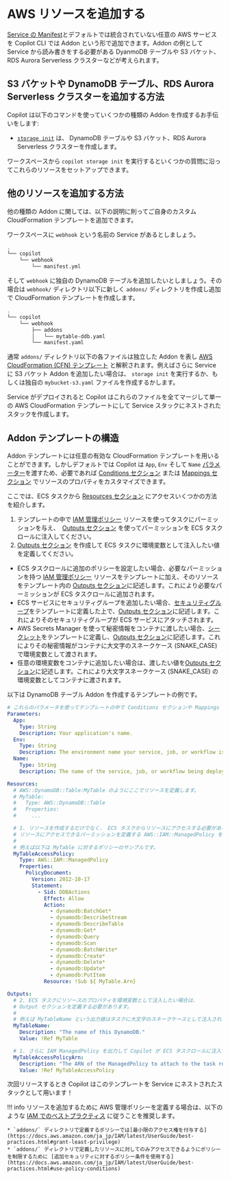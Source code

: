 # AWS リソースを追加する

[Service の Manifest](../manifest/overview.ja.md)とデフォルトでは統合されていない任意の AWS サービスを Copilot CLI では Addon という形で追加できます。Addon の例として Service から読み書きをする必要がある DyanmoDB テーブルや S3 バケット、RDS Aurora Serverless クラスターなどが考えられます。

## S3 バケットや DynamoDB テーブル、RDS Aurora Serverless クラスターを追加する方法

Copilot は以下のコマンドを使っていくつかの種類の Addon を作成するお手伝いをします:

* [`storage init`](../commands/storage-init.ja.md) は、 DynamoDB テーブルや S3 バケット、RDS Aurora Serverless クラスターを作成します。

ワークスペースから `copilot storage init` を実行するといくつかの質問に沿ってこれらのリソースをセットアップできます。

## 他のリソースを追加する方法

他の種類の Addon に関しては、以下の説明に則ってご自身のカスタム CloudFormation テンプレートを追加できます。

ワークスペースに `webhook` という名前の Service があるとしましょう。
```bash
.
└── copilot
    └── webhook
        └── manifest.yml
```
そして `webhook` に独自の DynamoDB テーブルを追加したいとしましょう。その場合は `webhook/` ディレクトリ以下に新しく `addons/` ディレクトリを作成し追加で CloudFormation テンプレートを作成します。
```bash
.
└── copilot
    └── webhook
        ├── addons
        │   └── mytable-ddb.yaml
        └── manifest.yaml
```
通常 `addons/` ディレクトリ以下の各ファイルは独立した Addon を表し [AWS CloudFormation (CFN) テンプレート](https://docs.aws.amazon.com/ja_jp/AWSCloudFormation/latest/UserGuide/template-anatomy.html) と解釈されます。例えばさらに Service に S3 バケット Addon を追加したい場合は、 `storage init` を実行するか、もしくは独自の `mybucket-s3.yaml` ファイルを作成するかします。

Service がデプロイされると Copilot はこれらのファイルを全てマージして単一の AWS CloudFormation テンプレートにして Service スタックにネストされたスタックを作成します。

## Addon テンプレートの構造
Addon テンプレートには任意の有効な CloudFormation テンプレートを用いることができます。しかしデフォルトでは Copilot は `App`, `Env` そして `Name` [パラメーター](https://docs.aws.amazon.com/ja_jp/AWSCloudFormation/latest/UserGuide/parameters-section-structure.html)を渡すため、必要であれば [Conditions セクション](https://docs.aws.amazon.com/ja_jp/AWSCloudFormation/latest/UserGuide/conditions-section-structure.html) または [Mappings セクション](https://docs.aws.amazon.com/ja_jp/AWSCloudFormation/latest/UserGuide/mappings-section-structure.html) でリソースのプロパティをカスタマイズできます。

ここでは、ECS タスクから [Resources セクション](https://docs.aws.amazon.com/ja_jp/AWSCloudFormation/latest/UserGuide/resources-section-structure.html) にアクセスいくつかの方法を紹介します。

1. テンプレートの中で [IAM 管理ポリシー](https://docs.aws.amazon.com/ja_jp/AWSCloudFormation/latest/UserGuide/aws-resource-iam-managedpolicy.html) リソースを使ってタスクにパーミッションを与え、　[Outputs セクション](https://docs.aws.amazon.com/ja_jp/AWSCloudFormation/latest/UserGuide/outputs-section-structure.html) を使ってパーミッションを ECS タスクロールに注入してください。
2. [Outputs セクション](https://docs.aws.amazon.com/ja_jp/AWSCloudFormation/latest/UserGuide/outputs-section-structure.html) を作成して ECS タスクに環境変数として注入したい値を定義してください。

* ECS タスクロールに追加のポリシーを設定したい場合、必要なパーミッションを持つ [IAM 管理ポリシー](https://docs.aws.amazon.com/ja_jp/AWSCloudFormation/latest/UserGuide/aws-resource-iam-managedpolicy.html) リソースをテンプレートに加え、そのリソースをテンプレート内の [Outputs セクション](https://docs.aws.amazon.com/ja_jp/AWSCloudFormation/latest/UserGuide/outputs-section-structure.html)に記述します。これにより必要なパーミッションが ECS タスクロールに追加されます。
* ECS サービスにセキュリティグループを追加したい場合、[セキュリティグループ](https://docs.aws.amazon.com/AWSCloudFormation/latest/UserGuide/aws-properties-ec2-security-group.html)をテンプレートに定義した上で、[Outputs セクション](https://docs.aws.amazon.com/ja_jp/AWSCloudFormation/latest/UserGuide/outputs-section-structure.html)に記述します。これによりそのセキュリティグループが ECS サービスにアタッチされます。
* AWS Secrets Manager を使って秘密情報をコンテナに渡したい場合、[シークレット](https://docs.aws.amazon.com/AWSCloudFormation/latest/UserGuide/aws-resource-secretsmanager-secret.html)をテンプレートに定義し、[Outputs セクション](https://docs.aws.amazon.com/ja_jp/AWSCloudFormation/latest/UserGuide/outputs-section-structure.html)に記述します。これによりその秘密情報がコンテナに大文字のスネークケース (SNAKE_CASE) で環境変数として渡されます。
* 任意の環境変数をコンテナに追加したい場合は、渡したい値を[Outputs セクション](https://docs.aws.amazon.com/ja_jp/AWSCloudFormation/latest/UserGuide/outputs-section-structure.html)に記述します。これにより大文字スネークケース (SNAKE_CASE) の環境変数としてコンテナに渡されます。

以下は DynamoDB テーブル Addon を作成するテンプレートの例です。

```yaml
# これらのパラメータを使ってテンプレートの中で Conditions セクションや Mappings セクションを作成できます。
Parameters:
  App:
    Type: String
    Description: Your application's name.
  Env:
    Type: String
    Description: The environment name your service, job, or workflow is being deployed to.
  Name:
    Type: String
    Description: The name of the service, job, or workflow being deployed.

Resources:
  # AWS::DynamoDB::Table:MyTable のようにここでリソースを定義します。
  # MyTable:
  #   Type: AWS::DynamoDB::Table
  #   Properties:
  #     ...

  # 1. リソースを作成するだけでなく、 ECS タスクからリソースにアクセスする必要がある場合は、
  # リソースにアクセスできるパーミッションを定義する AWS::IAM::ManagedPolicy を作成する必要があります。
  #
  # 例えば以下は MyTable に対するポリシーのサンプルです。
  MyTableAccessPolicy:
    Type: AWS::IAM::ManagedPolicy
    Properties:
      PolicyDocument:
        Version: 2012-10-17
        Statement:
          - Sid: DDBActions
            Effect: Allow
            Action:
              - dynamodb:BatchGet*
              - dynamodb:DescribeStream
              - dynamodb:DescribeTable
              - dynamodb:Get*
              - dynamodb:Query
              - dynamodb:Scan
              - dynamodb:BatchWrite*
              - dynamodb:Create*
              - dynamodb:Delete*
              - dynamodb:Update*
              - dynamodb:PutItem
            Resource: !Sub ${ MyTable.Arn}

Outputs:
  # 2. ECS タスクにリソースのプロパティを環境変数として注入したい場合は、
  # Output セクションを定義する必要があります。
  #
  # 例えば MyTableName という出力値はタスクに大文字のスネークケースとして注入されます。
  MyTableName:
    Description: "The name of this DynamoDB."
    Value: !Ref MyTable

  # 1. さらに IAM ManagedPolicy を出力して Copilot が ECS タスクロールに注入できるようにする必要もあります。
  MyTableAccessPolicyArn:
    Description: "The ARN of the ManagedPolicy to attach to the task role."
    Value: !Ref MyTableAccessPolicy
```

次回リリースするとき Copilot はこのテンプレートを Service にネストされたスタックとして用います！

!!! info
    リソースを追加するために AWS 管理ポリシーを定義する場合は、以下のような [IAM でのベストプラクティス](https://docs.aws.amazon.com/ja_jp/IAM/latest/UserGuide/best-practices.html) に従うことを推奨します。
    
    * `addons/` ディレクトリで定義するポリシーでは[最小限のアクセス権を付与する](https://docs.aws.amazon.com/ja_jp/IAM/latest/UserGuide/best-practices.html#grant-least-privilege)
    * `addons/` ディレクトリで定義したリソースに対してのみアクセスできるようにポリシーを制限するために [追加セキュリティに対するポリシー条件を使用する](https://docs.aws.amazon.com/ja_jp/IAM/latest/UserGuide/best-practices.html#use-policy-conditions) 

